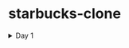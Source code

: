 # starbucks-clone

<details>
<summary> Day 1</summary>

### 문자 인코딩 설정
- `<meta charset="UTF-8" />`  
  → 한글 및 특수문자 인식 가능  
  → **UTF-8**: 초성·중성·종성 분리 저장

---

### 뷰포트 설정
- `<meta name="viewport" content="width=device-width, initial-scale=1.0">`
  - **width=device-width**: 디바이스 화면 너비에 맞춤
  - **initial-scale**: 초기 배율 설정 (1.0 = 100%)
  - 기타 옵션:
    - `user-scalable=no`: 사용자 확대/축소 비허용
    - `maximum-scale`, `minimum-scale`: 최대/최소 배율 설정

---

### 오픈 그래프 (Open Graph)
- 웹페이지를 **SNS 공유 시 보여줄 정보 설정**

### 트위터 카드
- 웹페이지가 소셜 미디어로 공유될 때 우선적으로 활용되는 정보를 지정

### 파비콘
- 웹페이지를 나타내는 아이콘, 로고를 설정
- 자동적으로 루트경로의 favicon.ico 파일을 로딩하며, 좀 더 선명한 로고를 원할 때는 <link />를 작성

### Google Fonts & Google Material Icons
- 폰트는 라이선스를 꼭 확인해야한다.
- 구글에서 제공하는 머터리얼 아이콘을 무료로 사용 가능 (디자이너에게 매번 요청하는게 아닌)

